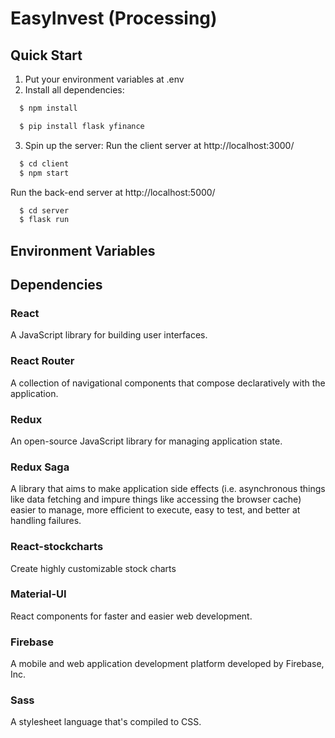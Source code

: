# EasyInvest (Processing)

## Quick Start
1. Put your environment variables at .env
2. Install all dependencies:
  ``` javascript
    $ npm install 
  ```
  ``` javascript
    $ pip install flask yfinance
  ```

3. Spin up the server: 
  Run the client server at http://localhost:3000/
  ``` javascript
    $ cd client
    $ npm start
  ```
  Run the back-end server at http://localhost:5000/
  ``` javascript
    $ cd server
    $ flask run
  ```

## Environment Variables


## Dependencies

### React
A JavaScript library for building user interfaces.

### React Router
A collection of navigational components that compose declaratively with the application.

### Redux
An open-source JavaScript library for managing application state.

### Redux Saga
A library that aims to make application side effects (i.e. asynchronous things like data fetching and impure things like accessing the browser cache) easier to manage, more efficient to execute, easy to test, and better at handling failures.

### React-stockcharts
Create highly customizable stock charts

### Material-UI
React components for faster and easier web development.

### Firebase
A mobile and web application development platform developed by Firebase, Inc. 

### Sass
A stylesheet language that's compiled to CSS.

